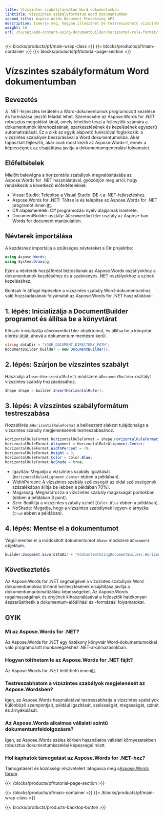 ```yaml
---
title: Vízszintes szabályformátum Word dokumentumban
linktitle: Vízszintes szabályformátum Word dokumentumban
second_title: Aspose.Words Document Processing API
description: Ismerje meg, hogyan illeszthet be testreszabható vízszintes szabályokat Word dokumentumokba az Aspose.Words for .NET használatával. Javítsa dokumentumautomatizálását.
weight: 10
url: /hu/net/add-content-using-documentbuilder/horizontal-rule-format/
---
```


{{< blocks/products/pf/main-wrap-class >}}
{{< blocks/products/pf/main-container >}}
{{< blocks/products/pf/tutorial-page-section >}}

# Vízszintes szabályformátum Word dokumentumban

## Bevezetés

A .NET-fejlesztés területén a Word-dokumentumok programozott kezelése és formázása ijesztő feladat lehet. Szerencsére az Aspose.Words for .NET robusztus megoldást kínál, amely lehetővé teszi a fejlesztők számára a dokumentumok létrehozásának, szerkesztésének és kezelésének egyszerű automatizálását. Ez a cikk az egyik alapvető funkcióval foglalkozik: a vízszintes szabályok beszúrásával a Word dokumentumokba. Akár tapasztalt fejlesztő, akár csak most kezdi az Aspose.Words-t, ennek a képességnek az elsajátítása javítja a dokumentumgenerálási folyamatot.

## Előfeltételek

Mielőtt belevágna a horizontális szabályok megvalósításába az Aspose.Words for .NET használatával, győződjön meg arról, hogy rendelkezik a következő előfeltételekkel:

- Visual Studio: Telepítse a Visual Studio IDE-t a .NET-fejlesztéshez.
- Aspose.Words for .NET: Töltse le és telepítse az Aspose.Words for .NET programot innen:[itt](https://releases.aspose.com/words/net/).
- C# alapismeretek: C# programozási nyelv alapjainak ismerete.
-  DocumentBuilder osztály: A`DocumentBuilder` osztály az Aspose-ban. Words for document manipulation.

## Névterek importálása

A kezdéshez importálja a szükséges névtereket a C# projektbe:

```csharp
using Aspose.Words;
using System.Drawing;
```

Ezek a névterek hozzáférést biztosítanak az Aspose.Words osztályokhoz a dokumentumok kezeléséhez és a szabványos .NET osztályokhoz a színek kezeléséhez.

Bontsuk le átfogó lépésekre a vízszintes szabály Word-dokumentumhoz való hozzáadásának folyamatát az Aspose.Words for .NET használatával:

## 1. lépés: Inicializálja a DocumentBuilder programot és állítsa be a könyvtárat

 Először inicializálja a`DocumentBuilder` objektumot, és állítsa be a könyvtár elérési útját, ahová a dokumentum mentésre kerül.

```csharp
string dataDir = "YOUR_DOCUMENT_DIRECTORY_PATH";
DocumentBuilder builder = new DocumentBuilder();
```

## 2. lépés: Szúrjon be vízszintes szabályt

 Használja a`InsertHorizontalRule()` módszere a`DocumentBuilder` osztályt vízszintes szabály hozzáadásához.

```csharp
Shape shape = builder.InsertHorizontalRule();
```

## 3. lépés: A vízszintes szabályformátum testreszabása

 Hozzáférés a`HorizontalRuleFormat` a beillesztett alakzat tulajdonsága a vízszintes szabály megjelenésének testreszabásához.

```csharp
HorizontalRuleFormat horizontalRuleFormat = shape.HorizontalRuleFormat;
horizontalRuleFormat.Alignment = HorizontalRuleAlignment.Center;
horizontalRuleFormat.WidthPercent = 70;
horizontalRuleFormat.Height = 3;
horizontalRuleFormat.Color = Color.Blue;
horizontalRuleFormat.NoShade = true;
```

- Igazítás: Megadja a vízszintes szabály igazítását (`HorizontalRuleAlignment.Center` ebben a példában).
- WidthPercent: A vízszintes szabály szélességét az oldal szélességének százalékában állítja be (ebben a példában 70%).
- Magasság: Meghatározza a vízszintes szabály magasságát pontokban (ebben a példában 3 pont).
- Szín: Beállítja a vízszintes szabály színét (`Color.Blue` ebben a példában).
- NoShade: Megadja, hogy a vízszintes szabálynak legyen-e árnyéka (`true` ebben a példában).

## 4. lépés: Mentse el a dokumentumot

 Végül mentse el a módosított dokumentumot a`Save` módszere a`Document` objektum.

```csharp
builder.Document.Save(dataDir + "AddContentUsingDocumentBuilder.HorizontalRuleFormat.docx");
```

## Következtetés

Az Aspose.Words for .NET segítségével a vízszintes szabályok Word dokumentumokba történő beillesztésének elsajátítása javítja a dokumentumautomatizálási képességeket. Az Aspose.Words rugalmasságának és erejének kihasználásával a fejlesztők hatékonyan ésszerűsíthetik a dokumentum-előállítási és -formázási folyamatokat.

## GYIK

### Mi az Aspose.Words for .NET?
Az Aspose.Words for .NET egy hatékony könyvtár Word-dokumentumokkal való programozott munkavégzéshez .NET-alkalmazásokban.

### Hogyan tölthetem le az Aspose.Words for .NET fájlt?
 Az Aspose.Words for .NET letölthető innen[itt](https://releases.aspose.com/words/net/).

### Testreszabhatom a vízszintes szabályok megjelenését az Aspose.Wordsben?
Igen, az Aspose.Words használatával testreszabhatja a vízszintes szabályok különböző szempontjait, például igazítását, szélességét, magasságát, színét és árnyékolását.

### Az Aspose.Words alkalmas vállalati szintű dokumentumfeldolgozásra?
Igen, az Aspose.Words széles körben használatos vállalati környezetekben robusztus dokumentumkezelési képességei miatt.

### Hol kaphatok támogatást az Aspose.Words for .NET-hez?
 Támogatásért és közösségi részvételért látogassa meg a[Aspose.Words fórum](https://forum.aspose.com/c/words/8).

{{< /blocks/products/pf/tutorial-page-section >}}

{{< /blocks/products/pf/main-container >}}
{{< /blocks/products/pf/main-wrap-class >}}

{{< blocks/products/products-backtop-button >}}
